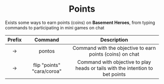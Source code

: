 <h1 align = "center"> Points </h1>  

Exists some ways to earn points (coins) on **Basement Heroes**, from typing commands to participating in mini games on chat

|Prefix|Command|Description|
|:---: | :---: |:---: | 
|->|pontos|Command with the objective to earn points (coins) on chat|
|->|flip "points" "cara/coroa" |Command with objective to play heads or tails with the intention to bet points| 